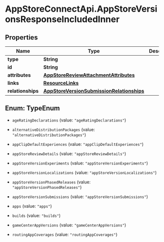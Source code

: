 # AppStoreConnectApi.AppStoreVersionsResponseIncludedInner

## Properties

Name | Type | Description | Notes
------------ | ------------- | ------------- | -------------
**type** | **String** |  | 
**id** | **String** |  | 
**attributes** | [**AppStoreReviewAttachmentAttributes**](AppStoreReviewAttachmentAttributes.md) |  | [optional] 
**links** | [**ResourceLinks**](ResourceLinks.md) |  | [optional] 
**relationships** | [**AppStoreVersionSubmissionRelationships**](AppStoreVersionSubmissionRelationships.md) |  | [optional] 



## Enum: TypeEnum


* `ageRatingDeclarations` (value: `"ageRatingDeclarations"`)

* `alternativeDistributionPackages` (value: `"alternativeDistributionPackages"`)

* `appClipDefaultExperiences` (value: `"appClipDefaultExperiences"`)

* `appStoreReviewDetails` (value: `"appStoreReviewDetails"`)

* `appStoreVersionExperiments` (value: `"appStoreVersionExperiments"`)

* `appStoreVersionLocalizations` (value: `"appStoreVersionLocalizations"`)

* `appStoreVersionPhasedReleases` (value: `"appStoreVersionPhasedReleases"`)

* `appStoreVersionSubmissions` (value: `"appStoreVersionSubmissions"`)

* `apps` (value: `"apps"`)

* `builds` (value: `"builds"`)

* `gameCenterAppVersions` (value: `"gameCenterAppVersions"`)

* `routingAppCoverages` (value: `"routingAppCoverages"`)




